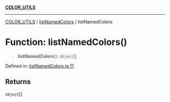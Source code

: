 [**COLOR_UTILS**](../../README.md)

***

[COLOR_UTILS](../../README.md) / [listNamedColors](../README.md) / listNamedColors

# Function: listNamedColors()

> **listNamedColors**(): `object`[]

Defined in: [listNamedColors.ts:11](https://github.com/dailker/everyutil/blob/88c583cdd8386be54599315f93f88880d20b94f3/src/color/listNamedColors.ts#L11)

## Returns

`object`[]

